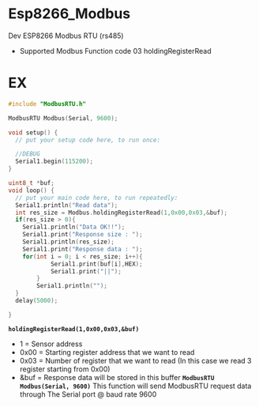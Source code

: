 # Esp8266_Modbus
Dev ESP8266 Modbus RTU (rs485)
* Supported Modbus Function code 03 holdingRegisterRead 

# EX

```C++
#include "ModbusRTU.h"

ModbusRTU Modbus(Serial, 9600); 

void setup() {
  // put your setup code here, to run once:

  //DEBUG
  Serial1.begin(115200);
}

uint8_t *buf;
void loop() {
  // put your main code here, to run repeatedly:
  Serial1.println("Read data");
  int res_size = Modbus.holdingRegisterRead(1,0x00,0x03,&buf);
  if(res_size > 0){
    Serial1.println("Data OK!!");
    Serial1.print("Response size : ");
    Serial1.println(res_size);
    Serial1.print("Response data : ");
    for(int i = 0; i < res_size; i++){
            Serial1.print(buf[i],HEX);
            Serial1.print("||");            
        }
        Serial1.println("");
  }    
  delay(5000);

}
```
**`holdingRegisterRead(1,0x00,0x03,&buf)`** 
* 1 = Sensor address
* 0x00 = Starting register address that we want to read
* 0x03 = Number of register that we want to read (In this case we read 3 register starting from 0x00)
* &buf = Response data will be stored in this buffer
**`ModbusRTU Modbus(Serial, 9600)`** 
This function will send ModbusRTU request data through The Serial port @ baud rate 9600 
